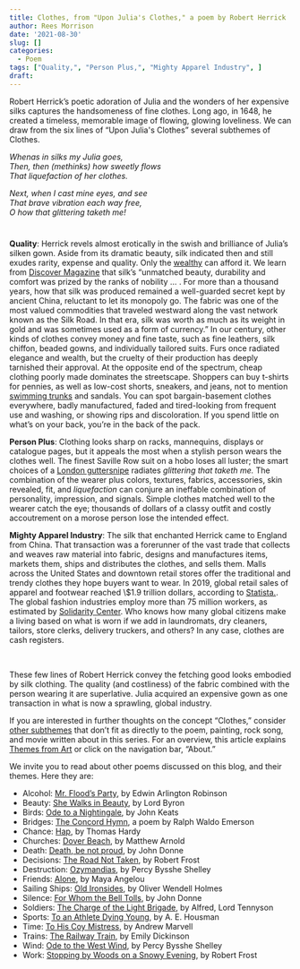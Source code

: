 ```yaml
---
title: Clothes, from "Upon Julia's Clothes," a poem by Robert Herrick
author: Rees Morrison
date: '2021-08-30'
slug: []
categories:
  - Poem
tags: ["Quality,", "Person Plus,", "Mighty Apparel Industry", ] 
draft: 
---
```


Robert Herrick’s poetic adoration of Julia and the wonders of her expensive silks captures the handsomeness of fine clothes.  Long ago, in 1648, he created a timeless, memorable image of flowing, glowing loveliness.  We can draw from the six lines of “Upon Julia's Clothes” several subthemes of Clothes.

<!--more-->

*Whenas in silks my Julia goes,*   
*Then, then (methinks) how sweetly flows*     
*That liquefaction of her clothes.*   

*Next, when I cast mine eyes, and see*   
*That brave vibration each way free,*     
*O how that glittering taketh me!*  

# <poem lyric end>

**Quality**:  Herrick revels almost erotically in the swish and brilliance of Julia’s silken gown.  Aside from its dramatic beauty, silk indicated then and still exudes rarity, expense and quality.  Only the [wealthy](https://themesfromart.com/post/2021-08-30-clothes-from-play-with-fire-a-song-by-the-rolling-stones/clothesfire/) can afford it.  We learn from [Discover Magazine](https://www.discovermagazine.com/planet-earth/silk-making-is-an-ancient-practice-that-presents-an-ethical-dilemma) that silk’s “unmatched beauty, durability and comfort was prized by the ranks of nobility … .  For more than a thousand years, how that silk was produced remained a well-guarded secret kept by ancient China, reluctant to let its monopoly go.  The fabric was one of the most valued commodities that traveled westward along the vast network known as the Silk Road. In that era, silk was worth as much as its weight in gold and was sometimes used as a form of currency.”  In our century, other kinds of clothes convey money and fine taste, such as fine leathers, silk chiffon, beaded gowns, and individually tailored suits.  Furs once radiated elegance and wealth, but the cruelty of their production has deeply tarnished their approval.
At the opposite end of the spectrum, cheap clothing poorly made dominates the streetscape.  Shoppers can buy t-shirts for pennies, as well as low-cost shorts, sneakers, and jeans, not to mention [swimming trunks](https://themesfromart.com/post/2021-08-30-clothes-from-bathers-at-asnieres-a-painting-by-georges-seurat/clothesbathers/) and sandals.  You can spot bargain-basement clothes everywhere, badly manufactured, faded and tired-looking from frequent use and washing, or showing rips and discoloration.  If you spend little on what’s on your back, you’re in the back of the pack.

**Person Plus**:  Clothing looks sharp on racks, mannequins, displays or catalogue pages, but it appeals the most when a stylish person wears the clothes well.  The finest Saville Row suit on a hobo loses all luster; the smart choices of a [London guttersnipe](https://themesfromart.com/post/2021-08-30-clothes-from-my-fair-lady-a-movie-starring-audrey-hepburn/clothesfair/) radiates *glittering that taketh me.*  The combination of the wearer plus colors, textures, fabrics, accessories, skin revealed, fit, and *liquefaction* can conjure an ineffable combination of personality, impression, and signals.  Simple clothes matched well to the wearer catch the eye; thousands of dollars of a classy outfit and costly accoutrement on a morose person lose the intended effect.

**Mighty Apparel Industry**: The silk that enchanted Herrick came to England from China.  That transaction was a forerunner of the vast trade that collects and weaves raw material into fabric, designs and manufactures items, markets them, ships and distributes the clothes, and sells them.  Malls across the United States and downtown retail stores offer the traditional and trendy clothes they hope buyers want to wear.  In 2019, global retail sales of apparel and footwear reached \\$1.9 trillion dollars, according to [Statista.](https://www.statista.com/topics/965/apparel-market-in-the-us/).  The global fashion industries employ more than 75 million workers, as estimated by [Solidarity Center](https://www.solidaritycenter.org/wp-content/uploads/2019/08/Garment-Textile-Industry-Fact-Sheet.8.2019.pdf).  Who knows how many global citizens make a living based on what is worn if we add in laundromats, dry cleaners, tailors, store clerks, delivery truckers, and others?  In any case, clothes are cash registers. 

&nbsp;

These few lines of Robert Herrick convey the fetching good looks embodied by silk clothing.  The quality (and costliness) of the fabric combined with the person wearing it are superlative.  Julia acquired an expensive gown as one transaction in what is now a sprawling, global industry.

If you are interested in further thoughts on the concept “Clothes,” consider [other subthemes](https://themesfromart.com/post/2021-08-30-clothes-additional-subthemes/clothesaddl/) that don’t fit as directly to the poem, painting, rock song, and movie written about in this series.  For an overview, this article explains [Themes from Art](http://bit.ly/3sRXopI) or click on the navigation bar, “About.”

We invite you to read about other poems discussed on this blog, and their themes.  Here they are: 

* Alcohol: [Mr. Flood’s Party](https://themesfromart.com/post/2021-01-24-alcohol-flood-frost/alcohol/), by Edwin Arlington Robinson
* Beauty: [She Walks in Beauty](https://themesfromart.com/post/2021-04-21-beauty-she-walks-in-beauty-a-poem-by-lord-byron/beautybyron/), by Lord Byron
* Birds: [Ode to a Nightingale](https://themesfromart.com/post/2021-06-14-birds-ode-to-a-nightingale-a-poem-by-john-keats/birdskeats/), by John Keats
* Bridges: [The Concord Hymn](https://themesfromart.com/post/2021-07-26-bridges-the-concord-hymn-a-poem-by-ralph-waldo-emerson/bridgesconcord/), a poem by Ralph Waldo Emerson
* Chance: [Hap](https://themesfromart.com/post/2021-03-14-chancehap/chancehap/), by Thomas Hardy
* Churches: [Dover Beach](https://themesfromart.com/post/2021-05-21-churches-from-dover-beach-a-poem-by-matthew-arnold/churchesarnold/), by Matthew Arnold
* Death: [Death, be not proud](https://themesfromart.com/post/2021-05-03-death-from-death-be-not-proud-a-poem-by-john-donne/deathdonne/), by John Donne
* Decisions: [The Road Not Taken](https://themesfromart.com/post/2021-02-08-decisions-from-the-road-not-taken-a-poem-by-robert-frost/decisionsroadfrost/), by Robert Frost
* Destruction: [Ozymandias](https://themesfromart.com/post/2021-02-18-destruction-ozymandias-a-poem-by-percy-bysshe-shelley/destructoz/), by Percy Bysshe Shelley
* Friends: [Alone](https://themesfromart.com/post/2021-06-20-friends-alone-a-poem-by-maya-angelou/friendsalone/), by Maya Angelou
* Sailing Ships: [Old Ironsides](https://themesfromart.com/post/2021-06-26-sailing-ships-from-old-ironsides-a-poem-by-oliver-wendell-holmes/sailingshipsironsides/), by Oliver Wendell Holmes
* Silence: [For Whom the Bell Tolls](https://themesfromart.com/post/2021-04-08-silencedonne/silencedonne/), by John Donne
* Soldiers: [The Charge of the Light Brigade](https://themesfromart.com/post/2021-08-02-soldiers-from-the-charge-of-the-light-brigade-by-alfred-lord-tennyson/soldierscharge/), by Alfred, Lord Tennyson
* Sports: [To an Athlete Dying Young](https://themesfromart.com/post/2021-07-12-sports-from-to-an-athlete-dying-young-by-a-e-housman/sportsathlete/), by A. E. Housman
* Time: [To His Coy Mistress](https://themesfromart.com/post/2021-03-08-time-to-his-coy-mistress-by-andrew-marvell/timecoy/), by Andrew Marvell
* Trains: [The Railway Train](https://themesfromart.com/post/2021-05-10-trains-from-the-railway-train-a-poem-by-emily-dickineson/trainsdickinson/), by Emily Dickinson 
* Wind: [Ode to the West Wind](https://themesfromart.com/post/2021-08-12-wind-from-ode-to-the-west-wind-by-percy-bysshe-shelley/windode/), by Percy Bysshe Shelley
* Work: [Stopping by Woods on a Snowy Evening](https://themesfromart.com/post/2021-02-26-worksnowy/worksnowy/), by Robert Frost